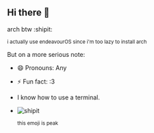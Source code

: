 ## Hi there 👋
arch btw :shipit:

<sub> i actually use endeavourOS since i'm too lazy to install arch </sub>

But on a more serious note:
- 😄 Pronouns: Any
- ⚡ Fun fact: :3
- I know how to use a terminal.
- ![shipit](https://github.com/user-attachments/assets/49df612a-5c08-45a6-8d47-72950b5bf595)

  <sub>this emoji is peak</sub>
